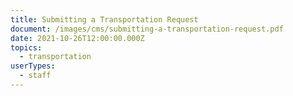 ```yaml
---
title: Submitting a Transportation Request
document: /images/cms/submitting-a-transportation-request.pdf
date: 2021-10-26T12:00:00.000Z
topics:
  - transportation
userTypes:
  - staff
---
```

